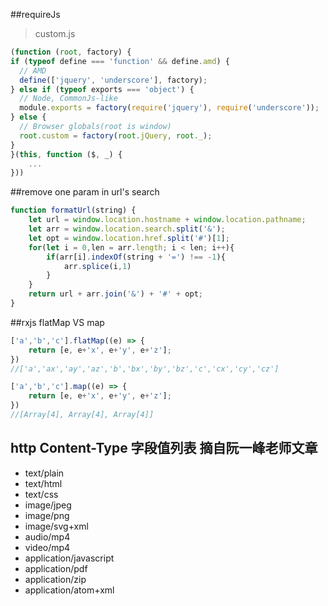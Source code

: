 ##requireJs
> custom.js

```js
(function (root, factory) {
if (typeof define === 'function' && define.amd) {
  // AMD
  define(['jquery', 'underscore'], factory);
} else if (typeof exports === 'object') {
  // Node, CommonJs-like
  module.exports = factory(require('jquery'), require('underscore'));
} else {
  // Browser globals(root is window)
  root.custom = factory(root.jQuery, root._);
}
}(this, function ($, _) {
	...
}))
```

##remove one param in url's search
```js
function formatUrl(string) {
	let url = window.location.hostname + window.location.pathname;
    let arr = window.location.search.split('&');
    let opt = window.location.href.split('#')[1];
    for(let i = 0,len = arr.length; i < len; i++){
        if(arr[i].indexOf(string + '=') !== -1){
            arr.splice(i,1)
        }
    }
	return url + arr.join('&') + '#' + opt;
}
```

##rxjs flatMap VS map
```js
['a','b','c'].flatMap((e) => {
	return [e, e+'x', e+'y', e+'z'];
})
//['a','ax','ay','az','b','bx','by','bz','c','cx','cy','cz']

['a','b','c'].map((e) => {
	return [e, e+'x', e+'y', e+'z'];
})
//[Array[4], Array[4], Array[4]]
```

## http Content-Type 字段值列表 摘自阮一峰老师文章
- text/plain
- text/html
- text/css
- image/jpeg
- image/png
- image/svg+xml
- audio/mp4
- video/mp4
- application/javascript
- application/pdf
- application/zip
- application/atom+xml
